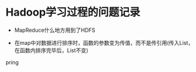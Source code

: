 # Hadoop学习过程的问题记录

+ MapReduce什么地方用到了HDFS

+ 在map中对数据进行排序时，函数的参数变为传值，而不是传引用(传入List，在函数内排序完毕后，List不变)


pring
